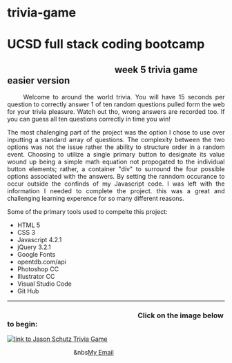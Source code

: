 # trivia-game
<h1> UCSD full stack coding bootcamp </h1>
  <h2>&nbsp;&nbsp;&nbsp;&nbsp;&nbsp;&nbsp;&nbsp;&nbsp;&nbsp;&nbsp;&nbsp;&nbsp;&nbsp;&nbsp;&nbsp;&nbsp;&nbsp;&nbsp;&nbsp;&nbsp;&nbsp;&nbsp;&nbsp;&nbsp;&nbsp;&nbsp;&nbsp;&nbsp;&nbsp;&nbsp;&nbsp;&nbsp;&nbsp;&nbsp;&nbsp;&nbsp;&nbsp;&nbsp;&nbsp;&nbsp;&nbsp;&nbsp;&nbsp;&nbsp;&nbsp;&nbsp;&nbsp;&nbsp;&nbsp;&nbsp;week 5 trivia game easier version</h2>
<p style="text-align:justify;">&nbsp;&nbsp;&nbsp;&nbsp;&nbsp;Welcome to around the world trivia. You will have 15 seconds per question to correctly answer 1 of ten random questions pulled form the web for your trivia pleasure. Watch out tho, wrong answers are recorded too. If you can guess all ten questions correctly in time you win! </p>
<p style="text-align:justify;">The most chalenging part of the project was the option I chose to use over inputting a standard array of questions. The complexity between the two options was not the issue rather the ability to structure order in a random event. Choosing to utilize a single primary button to designate its value wound up being a simple math equation not propogated to the individual button elements; rather, a container "div" to surround the four possible options associated with the answers. By setting the ranndom occurance to occur outside the confinds of my Javascript code. I was left with the information I needed to complete the project. this was a great and challenging learning experence for so many different reasons. 
  
<p style="text-align:justify;">Some of the primary tools used to compelte this project:</p>
<ul>
  <li>HTML 5</li>
  <li>CSS 3</li>
  <li>Javascript 4.2.1</li>
  <li>jQuery 3.2.1</li>
  <li>Google Fonts</li>
  <li>opentdb.com/api</li>
  <li>Photoshop CC</li>
  <li>Illustrator CC</li>
  <li>Visual Studio Code</li>
  <li>Git Hub</li>
</ul>
<hr>
<H3>&nbsp;&nbsp;&nbsp;&nbsp;&nbsp;&nbsp;&nbsp;&nbsp;&nbsp;&nbsp;&nbsp;&nbsp;&nbsp;&nbsp;&nbsp;&nbsp;&nbsp;&nbsp;&nbsp;&nbsp;&nbsp;&nbsp;&nbsp;&nbsp;&nbsp;&nbsp;&nbsp;&nbsp;&nbsp;&nbsp;&nbsp;&nbsp;&nbsp;&nbsp;&nbsp;&nbsp;&nbsp;&nbsp;&nbsp;&nbsp;&nbsp;&nbsp;&nbsp;&nbsp;&nbsp;&nbsp;&nbsp;&nbsp;&nbsp;&nbsp;&nbsp;&nbsp;&nbsp;&nbsp;&nbsp;&nbsp;&nbsp;&nbsp;&nbsp;&nbsp;&nbsp;&nbsp;&nbsp;&nbsp;&nbsp;&nbsp;&nbsp;&nbsp;&nbsp;&nbsp;&nbsp;&nbsp;&nbsp;&nbsp;&nbsp;&nbsp;&nbsp;&nbsp;Click on the image below to begin:</h3>
<a href="https://rogueathletic.github.io/trivia-game/" target="_blank" alt="link to Jason Schutz Trivia Game"><img src="https://i.postimg.cc/RVTHZp8V/git-hub-promo-image.png" title="link to Jason Schutz Trivia Game" width="auto" height="auto" target="_blank"></a>

&nbsp;&nbsp;&nbsp;&nbsp;&nbsp;&nbsp;&nbsp;&nbsp;&nbsp;&nbsp;&nbsp;&nbsp;&nbsp;&nbsp;&nbsp;&nbsp;&nbsp;&nbsp;&nbsp;&nbsp;&nbsp;&nbsp;&nbsp;&nbsp;&nbsp;&nbsp;&nbsp;&nbsp;&nbsp;&nbsp;&nbsp;&nbsp;&nbsp;&nbsp;&nbsp;&nbsp;&nbsp;&nbsp;&nbsp;&nbs<a href="mailto:jason@rogueathletic.com?Subject=Hello%20again" target="_blank">My Email</a>
